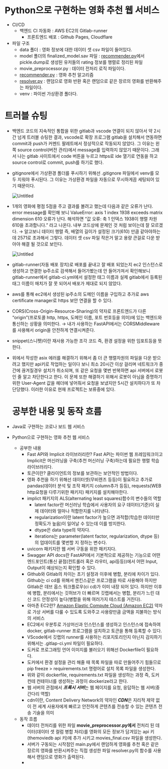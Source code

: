 # Python으로 구현하는 영화 추천 웹 서비스
- CI/CD
  - 백엔드 CI 자동화 : AWS EC2의 Gitlab-runner
    - 프론트엔드 배포 : Github Pages, Cloudflare
- 파일 구조
  - data 폴더 : 영화 정보에 대한 데이터 셋 csv 파일이 들어있다.
  - model 폴더의 finalized_model.sav 파일 : [recommender.py](http://recommender.py)에서 pickle.dump로 생성된 유저들의 rating 정보를 행렬로 정리된 파일
  - movie_preprocessor.py : 데이터 전처리 로직 파일이다.
  - [recommender.py](http://recommender.py) : 영화 추천 알고리즘
  - [resolver.py](http://resolver.py) : 랜덤으로 영화 반환 혹은 랜덤으로 같은 장르의 영화를 반환해주는 파일이다.
  - venv : 파이썬 가상환경 폴더다.
# 트러블 슈팅

- 백엔드 코드의 지속적인 통합을 위한 gitlab과 vscode 연결이 되지 않아서 약 2시간 넘게 트러블 슈팅한 결과, vscode로 확장 프로그램 gitlab을 설치해서 연동하면 commit과 push가 커멘드 팔레트에서 정상적으로 작동되지 않았다. 그 이유는 왼쪽 source control(버전 관리)에서 message를 입력하지 않았기 때문이다. 그래서 나는 gitlab 사이트에서 code 버튼을 누르고 https로 ide 열기로 연동을 하고 source control로 commit, push를 하기로 했다.
- gitignore에서 가상환경 폴더를 푸시하기 위해선 .gitignore 파일에서 venv를 모두 지워야 푸시된다. 그 이유는 가상환경 파일을 자동으로 무시하게끔 세팅되어 있기 때문이다.
    
    ![Untitled](https://prod-files-secure.s3.us-west-2.amazonaws.com/66e53051-d231-4a29-a24f-e71fee277fe2/4d7eb796-23b5-418d-8450-5344d73bce8f/Untitled.png)
    
- 1개의 영화에 평점 5점을 주고 결과를 볼려고 했는데 다음과 같은 오류가 난다. error message를 확인해 보니 ValueError: axis 1 index 1938 exceeds matrix dimension 610 오류가 난다. 해석하면 “값 오류: 축 1 인덱스 1938이 행렬 차원 610을 초과합니다.” 라고 나온다. 내부 코드상에 문제인 것 처럼 보이는데 잘 모르겠다. → 알고보니 데이터 행렬 즉, 배열의 길이가 설정된 크기(610) 만큼 같아야하는데 2571로 초과해서 그렇다.  데이터 셋 csv 파일 작은거 말고 용량 큰걸로 다운 받아야 해결 될 것으로 보인다.
    
    ![Untitled](https://prod-files-secure.s3.us-west-2.amazonaws.com/66e53051-d231-4a29-a24f-e71fee277fe2/2aac9716-2579-457e-a03f-46ccd91225f6/Untitled.png)
    
- gitlab-runner(자동 배포 장치)로 배포를 끝내고 잘 배포 되었는지 ec2 인스턴스로 생성하고 연결한 ip주소로 검색해서 들어가봤는데 안 들어가져서 확인해보니 gitlab-runner에서 gitlab-ci.yml에서 설정한 태그 이름과 실제 gitlab에서 등록된 태그 이름이 매치가 잘 못 되어서 배포가 제대로 되지 않았다.
- aws를 통해 ec2에서 생성된 ip주소의 도메인 이름을 구입하고 추가로 aws certificate manager로 https 보안 연결을 할 수 있다.
- CORS(Cross-Origin-Resource-Sharing)의 약자로 프론트엔드가 다른 “origin”(프로토콜 http, https, 도메인 이름, 포트 번호등을 의미)에 있는 백엔드와 통신하는 상황을 의미한다. → 내가 사용하는 FastAPI에서는 CORSMiddleware를 사용해서 origin을 안전하게 연결시켜준다.
- snippet(스니펫)이란 재사용 가능한 조각 코드 즉, 환경 설정을 위한 임포트등을 뜻한다.
- 위에서 작성한 asix 에러를 해결하기 위해서 좀 더 큰 행렬차원의 파일을 다운 받으려고 했지만 api키로 작업하는 일이다 보니 최소 20시간 이상 걸리며 네트워크가 중간에 끊겨질경우 설치가 취소되며, 또 같은 요청을 몇번 반복하면 api 서버에서 로봇인 줄 알고 차단한다고 한다. 이 문제 또한 해결하기 위해서 로봇이 아님을 증명하기 위한 User-Agent 값을 헤더에 넣어줘서 요청을 보냈지만 5시간 설치하다가 또 차단당했다. 이러한 이유로 현재 프로젝트는 보류중에 있다.

  # 공부한 내용 및 동작 흐름

- Java로 구현하는 코로나 보드 웹 서비스
- Python으로 구현하는 영화 추천 웹 서비스
    - 공부한 내용
        - Fast API와 Implicit 라이브러리란? Fast API는 파이썬 웹 프레임워크이고 Implicit은 머신러닝을 구축(추천 머신러닝 구축)하는데 필요한 행렬 학습 라이브러리다.
        - 토큰이란? 클라이언트의 정보를 보관하는 보안적인 방법이다.
        - 영화 추천을 하기 위해선 데이터셋(무비렌즈 등등)이 필요하고 추가로 pandas(데이터 분석 및 조작 패키지 column추가 등등), requests(WEB http요청을 다루기위한 패키지) 패키지를 설치해야한다.
        - implict 패키지의 ALS(alternating least squares)함수의 변수들의 역할
            - latent factor란 머신러닝 학습에서 사용자의 요구 데이터(기준)이 실제 데이터와 얼마나 적합한지를 나타낸다.
            - regularization이란 latent factor가 높으면 과적합(학습한 데이터만 정확도가 높음)이 일어날 수 있는데 이를 방지한다.
            - dtype은 data type의 약자다.
            - iterations는 parameter(latent factor, regularization, dtype 등)의 업데이트를 몇번할 지 정하는 변수다.
        - uvicorn 패키지란 웹 서버 구동을 위한 패키지다.
        - Swagger API docs란 FastAPI에서 기본적으로 제공하는 기능으로 어떤 엔드포인트(통신 끝점(컨트롤러 혹은 라우터, api등등))에서 어떤 Input, Output이 예상되는지 확인할 수 있다.
        - Github와 Gitlab의 차이는 초기 설정과 이후에 병합, 분리에 차이가 있다. Github는 ci cd를 위해서 젠킨스같은 프로그램을 따로 사용해야 하지만 Gitlab은 데브 옵스 워크플로우(ci cd)가 이미 내장 되어 있다. 하지만 이후에 병합, 분리에서는 깃허브가 더 빠르며 깃랩에서는 병합, 분리가 느린 대신 코드 안정성이 높다(병합을 위해 여러가지 테스트를 거친다).
        - 아마존 EC2란? [Amazon Elastic Compute Cloud (Amazon EC2)](https://buw.medium.com/aws-ec2%EB%9E%80-%EB%AC%B4%EC%97%87%EC%9D%B4%EB%A9%B0-%EC%99%9C-%EA%B8%B0%EC%97%85%EB%93%A4%EC%9D%B4-ec2%EB%A5%BC-%EC%84%A0%ED%83%9D%ED%95%A0%EA%B9%8C%EC%9A%94-e4c4d6b419b4) 약자로 가상 서버를 다룰 수 있도록 도와주고 사용량만큼 금액을 지불하는 방식의 서비스
        - EC2에서 우분투로 가상머신과 인스턴스를 생성하고 인스턴스에 접속하여 docker, gitlab-runner 프로그램을 설치하고 토큰을 통해 등록할 수 있다.
        - VScode에서 깃랩의 runner를 사용하는 리포지토리인지 아닌지 감지하기 위해서는 .gitlap-ci.yml 파일이 필요하다.
        - 도커로 프로그래밍 언어 이미지를 불러오기 위해선 Dockerfile이 필요하다.
        - 도커에서 환경 설정을 관리 해줄 때 목록 파일을 따로 만들어주기 힘들므로 pip freeze > requirements.txt 명령어로 설치 목록 파일을 생성한다.
        - 위와 같이 dockerfile, requirements.txt 파일을 생성하는 과정 즉, 도커 컨테 컨테이너를 생성하는 과정이 dockerize라고 한다.
        - 웹 서버의 관점에서 ***프록시 서버***는 웹 페이지를 요청, 응답하는 웹 서버(중간다리 역할)
        - cdn이란, Content Delivery Network의 약자인 ***CDN***은 지리적 제약 없이 전 세계 사용자에게 빠르고 안전하게 콘텐츠를 전송할 수 있는 콘텐츠 전송 기술을 의미
    - 동작 흐름
        - 데이터 전처리를 위한 파일 **movie_preprocessor.py에서** 전처리 된 데이터(데이터 셋 컬럼 병합 처리)를 영화의 모든 정보가 담겨있는 api 키(themoviedb api 키)에 추가 시키고 movies_final.csv 파일을 생성한다.
        - 서버가 구동되는 시작점인 main.py에서 랜덤하게 영화를 추천 혹은 같은 장르의 영화를 반환시켜주는 직접 생성한 파일 resolver.py의 함수를 사용해서 랜덤으로 영화가 출력된다.
        -
